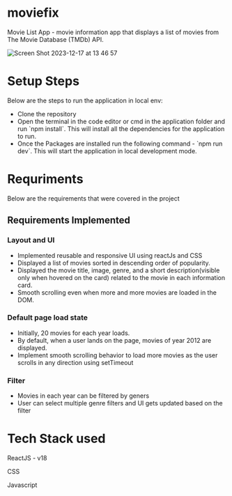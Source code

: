 # moviefix

Movie List App - movie information app that displays a list of movies from The Movie Database (TMDb) API.

![Screen Shot 2023-12-17 at 13 46 57](https://github.com/kirtymeena/movieFix/assets/40634061/435c2e40-9ac9-42ef-a359-7ac7c229450b)


# Setup Steps
<p>Below are the steps to run the application in local env:</p>
<ul>
  <li>Clone the repository</li>
  <li>Open the terminal in the code editor or cmd in the application folder and run `npm install`. This will install all the dependencies for the application to run.</li>
  <li>Once the Packages are installed run the following command  - `npm run dev`. This will start the application in local development mode.</li>
</ul>

# Requriments 
Below are the requirements that were covered in the project

## Requirements Implemented
### Layout and UI
<ul>
  <li>Implemented reusable and responsive UI using reactJs and CSS </li>
  <li>Displayed a list of movies sorted in descending order of popularity.</li>
  <li>Displayed the movie title, image, genre, and a short description(visible only when hovered on the card) related
to the movie in each information card.</li>
  <li> Smooth scrolling even when more and more movies are loaded in the
DOM.</li>
</ul>

### Default page load state
<ul>
  <li>Initially, 20 movies for each year loads.</li>
  <li>By default, when a user lands on the page, movies of year 2012 are displayed.</li>
  <li>Implement smooth scrolling behavior to load more movies as the user scrolls in
any direction using setTimeout</li>
</ul>

### Filter
<ul>
  <li>Movies in each year can be filtered by geners</li>
  <li>User can select multiple genre filters and UI gets updated based on the filter</li>
</ul>

# Tech Stack used
ReactJS - v18 

CSS

Javascript
